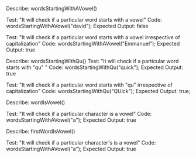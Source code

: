 <!-- Wrting out each specs from little to large
NOTE: THIS SPEC WILL WORK BUT IT WASN'T SEPARATING MY 2 LOGIC SO I HAD TO START IT AGAIN. IF I WAS TO SEPARATE LOGIC 
IN THIS I WOULD BE NEEDING A "return true" keyword BUT return; and break; BOTH DON'T WORK IN forEach LOOPS SO 
I WILL BE USING forLoop IN THE NEW SPEC BELOW

1. the first spec is writing a function to know if a word starts from vowels: I will be writing a function,
in that function I would first create an array for my vowels and then use .forEach function to check if the input user gave me starts with a vowel with the code below


function wordsStartingWithAVowel(vowelWords)({

    let vowels = ["a", "e","i", "o", "u"];

    vowels.forEach( function(aVowelWord){
        if (aVowelWord === vowels){

        }
    });
});

NOW I am done with the first spec, moving on to the next.

2. THe second spec is updating our previous function to do something when we know what user's Input is, and when we 
know whether the input starts with a vowel

Assuming we have collected user's input, stored it in a variable 

function wordsStartingWithAVowel(vowelWords)({

    let vowels = ["a", "e","i", "o", "u"];

    vowels.forEach( function(aVowelWord){
        if (aVowelWord === vowels){
            userInput = userInput.concat("way");
        }
    });
});


IN the above code, our business Logic is depending upon the value of a user which is not a good way of separating
our 2 logic's to avoid that, I will be starting my specs section again

 --> 

<!-- THE NEW SPEC THAT CAREFULLY SEPARATES MY 2 LOGIC
1.  The first detail of my code is for words that starts with a vowel, this time around I would be using 
a forLoop so we can return true immediately we notice a word starts with a vowel: so in the function, first I would 
create an array of vowels, then I run my forLoop I give it the 4 arguments a forLoop takes and then use my return true;
keyword.... then in that forLoop I will run a conditional stating if functionParameter(in this case it is checkVowelWords)
so if checkVowelWords.charAt(0) === vowelArray[i] we should return true otherwise return false
HERE IS THE CODE:
    
    function wordsStartingWithAVowel(checkVowelWords){
        let vowels = ["a", "e", "i", "o", "u"];

        for(let i = 0; i < vowels.length; i++){
            if(checkVowelWords.charAt(0) === vowels[i]){
                return true;
            }
        }
        return false;
    }

NOTE: THE TEST FOR THIS IS DOWN BELOW







 -->


<!-- THE NEXT SPEC
2. Yes we have written a nice function that checks if the first letter of our word is a vowel, but when we enter 
uppercase letters, this test fails woefully, so to prevent this now we need to take in vowels whether they're capitalized
or not... To do this we are just going to update our previous function
CODE:
        function wordsStartingWithAVowel(checkVowelWords){
        let vowels = ["a", "e", "i", "o", "u"];

        for(let i = 0; i < vowels.length; i++){
            if(checkVowelWords.charAt(0).toLowerCase() === vowels[i]){
                return true;
            }
        }
        return false;
    }

So all we had to just do here was to put in the .toLowerCase() method and it completely worked
NOW OUR FUNCTION IS GOOD TO GO AND WILL WORK WHETHER OR NOT IF USER ENTERS A CAPITAL LETTER FIRST OR A SMALL LETTER FIRST
 -->






 <!-- THE NEXT SPEC 
 3. Still following my algorithm, the next should be writing a function for words starting with qu
 No forLoop is needed here because this is a simple function that can be executed with a conditional and with a new method called .slice()... this slices out the characters you want and you can now choose to store them back in the variable.... So back to the next spec, to solve this now I will create a function: wordsStartingWithQu... I will first create a variable for storing the sliced value of the words enterred and then I use a conditional... Here is the CODE:

    function wordsStartingWithQu(thisWord){
        let storingSlicedValue = thisWord.slice(0, 2);
        if( storingSlicedValue === "qu"){
            return true;
        }
        else{
            return false;
        }
    }


A TEST HAS BEEN WRITTEN TO PASS THIS SPEC, MOVING ON TO THE NEXT SPEC FOR CAPITALIZATION 
 -->

<!-- NEXT SPEC
4. I have done a test that checks if a word starts with "qu" but I haven't taking instances for capitalization and that could be a great mistake in my code... To prevent that now I update my previous function and add in the method .toLowerCase(), so whether the user inputs the qu word with capital letters or not, my function still sees it as just "qu"
CODE:

    function wordsStartingWithQu(thisWord){
        let storingSlicedValue = thisWord.slice(0, 2);
        if( storingSlicedValue.toLowerCase() === "qu"){
            return true;
        }
        else{
            return false
        }
    }


A TEST HAS BEEN WRITTEN TO PASS THIS SPEC AND IT HAS BEEN PASSED, MOVING ON TO THE NEXT

-->

 
<!--  I DIDN'T USE THIS AGAIN....THE NEXT SPEC: THE THIRD FUNCTION TO CHECK IF FIRST TWO WORDS ARE VOWEL
    I have already determined if a first word is vowel and it has been used in my algorithm in scripts.js
    what if I want to determine if the first 2 letters in a word are vowels... I HAVE TO CREATE A NEW FUNCTION AND TEST FOR IT... I first created in my vowel array's variable, then I stored the splitted form of my word as an array also and then I used forLoop,  and lastly a conditional.. this is a powerful function so I would be needing another function in it

        function firstTwoWordsStartingWithAVowel(thisWord){
            
            let thisWordArray = thisWord.split("");
            for (let i = 0; i < thisWordArray.length; i++){
                if(isVowel(thisWordArray[i])){
                    return true;
                }
            } return false;

            

        }



THE FOURTH FUNCTION

            function isVowel(letter){
                let vowels = ["a", "e", "i", "o", "u"];
                for( let i = 0; i < vowels.length; i++){
                    if( letter === vowels[i]){
                        return true;
                    }
                }
                return false;
            }
        } return thisWordArray.length;


 -->


<!-- THE NEXT SPEC: THE THIRD FUNCTION IS TO CHECK FOR VOWELS, SO WE ARE

    function wordIsVowel(letter){
        let vowels = ["a", "e", "i", "o", "u"];
        for( let i = 0; i < vowels.length; i++){
            if( letter === vowels[i]){
                return true;
            }
        }
        return false;
    }

    THIS ONE AND THE NEXT FUNCTION BOTH WORK IN HANDY BECAUSE WE'RE CALLING IT HERE



 -->

 <!-- THE FOURTH FUNCTION IS TO CHECK IF THE CHARACTER INDEX OF A WORD IS A VOWEL

    function firstVowelIndex(thisWord){
        let wordArray = thisWord.split("");
        for ( let i = 0; wordArray.length; i++){
            if(wordIsVowel(wordArray[i])){
                return 1;
            } 
        } return wordArray.length;
    }

  -->




























<!-- This is the entire list of tests we want to reorder starting from the simplest possible behaviour to the most 
complex behaviour -->

<!-- 
Describe: vowelCounter();

Test: "It recognizes vowels in a multiple word sentence regardless of capitalization."
Code: vowelCounter("CATS CATERED THE EVENT");
Expected Output: 7

Test: "It recognizes a single vowel in a word with multiple characters."
Code: vowelCounter("cat");
Expected Output: 1

Test: "It recognizes a single vowel."
Code: vowelCounter("a");
Expected Output: 1

Test: "It recognizes multiple vowels in a single word."
Code: vowelCounter("cater");
Expected Output: 2

Test: "It recognizes a single vowel regardless of case."
Code: vowelCounter("A");
Expected Output: 1

Test: "It recognizes all vowels in a multiple-word sentence regardless of inconsistent capitalization."
Code: vowelCounter("CaTS CATEReD ThE EveNT");
Expected Output: 7

Test: "It ignores non-alphabetical characters since they can't be vowels."
Code: vowelCounter("*&$92%");
Expected Output: 0

Test: "It recognizes vowels in a multiple-word sentence."
Code: vowelCounter("cats catered the event");
Expected Output: 7

 -->


 <!-- Starting the Test: the first Test I feel is the simplest to start with -->
<!-- 
  FIRST TEST: CHECKING IF A PARTICULAR WORD STARTS WITH A VOWEL -->

 Describe: wordsStartingWithAVowel()

 Test: "It will check if a particular word starts with a vowel"
 Code: wordsStartingWithAVowel("david");
 Expected Output: false
<!--  
 THIS TEST HAS BEEN PASSED, MOVING ON TO THE NEXT TEST  -->


  <!-- SECOND TEST: TO ALSO MAKE SURE WE TAKE IN VOWELS IREESPECTIVE OF WHETHER IT IS A CAPITAL LETTER OR A SMALL LETTER
   -->

   
 Test: "It will check if a particular word starts with a vowel irrespective of capitalization"
 Code: wordsStartingWithAVowel("Emmanuel");
 Expected Output: true

 <!--  
 THIS TEST HAS BEEN PASSED, MOVING ON TO THE NEXT TEST  -->

 <!-- THIRD TEST: TO CHECK FOR WORDS STARTING WITH "qu"  -->

Describe: wordsStartingWithQu()
Test: "It will check if a particular word starts with "qu" "
Code: wordsStartingWithQu("quick");
Expected Output: true


 <!--  
 THIS TEST HAS BEEN PASSED, MOVING ON TO THE NEXT TEST TO CHECK FOR CAPITALIZATION TOO -->

 Test: "It will check if a particular word starts with "qu" irrespective of capitalization"
Code: wordsStartingWithQu("QUick");
Expected Output: true;

<!-- 

 THIS TEST HAS BEEN PASSED, MOVING ON TO THE NEXT TEST.. WE ARE GOING TO TEST AGAIN ONLY IF A WORDS FIRST TEXT IS VOWEL AND ALSO TEST FOR THE VOWEL INDEX TOO LATER MAYBE IN THE FIFTH TEST...we are doing this test just because of our consonant words, rather than writing bcdf-z   -->


 Describe: wordIsVowel()

 Test: "It will check if a particular character is a vowel"
 Code: wordsStartingWithAVowel("a");
 Expected Output: true


<!-- THIS TEST HAS BEEN PASSED DO NOTE THAT THIS TEST IS A CHARACTER ONLY TEST... NEXT TEST WOULD NOW BE TO TEST FOR THE INDEX POSITION WE WILL BE CHECKING IF THE FIRST INDEX IS VOWEL... DO NOTE THAT THE PREVIOUS FUNCTION AND THIS FUNCTION BOTH WORK TOGETHER BECAUSE WE WILL BE CALLING IT HERE
 -->

 
 Describe: firstWordIsVowel()

 Test: "It will check if a particular character's is a vowel"
 Code: wordsStartingWithAVowel("a");
 Expected Output: true

 <!-- A TEST HAS BEEN WRITTEN FOR THIS AND IT HAS BEEN PASSED UP NEXT IS A NEW TEST FOR A NEW FUNCTION -->